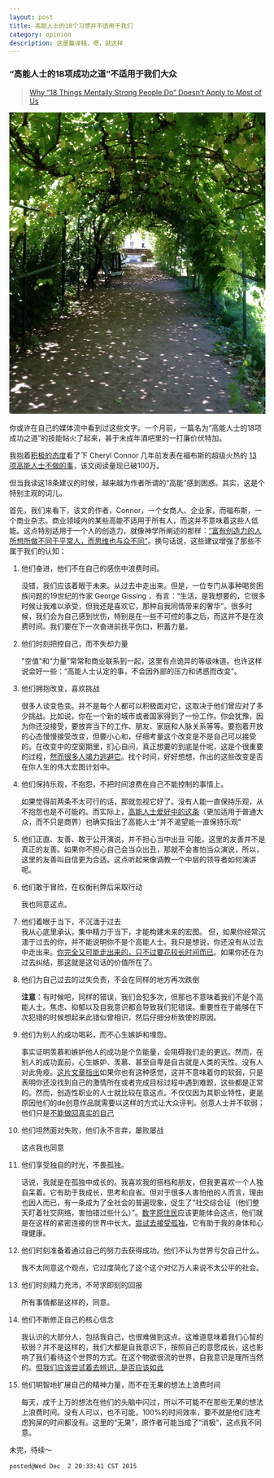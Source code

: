 ```yaml
---
layout: post
title: 高能人士的18个习惯并不适用于我们
category: opinion
description: 这是篇译稿，嗯，就这样
---
```


### “高能人士的18项成功之道”不适用于我们大众

>  [Why “18 Things Mentally Strong People Do” Doesn’t Apply to Most of Us](https://medium.com/@sarahbeauchemin/why-18-things-mentally-strong-people-do-doesn-t-apply-to-most-of-us-c40694eaa6b1#.ym6d8lpl8)  

![Copyright Sarah Beauchemin](/images/2015_12/mental_1.jpg)

你或许在自己的媒体流中看到过这些文字。一个月前，一篇名为“高能人士的18项成功之道”的技能帖火了起来，甚于未成年酒吧里的一打廉价伏特加。

我抱着[积极的态度](http://www.gaia.com/article/18-things-mentally-strong-people-do)看了下 Cheryl Connor 几年前发表在福布斯的超级火热的 [13 项高能人士不做的事](http://www.forbes.com/sites/cherylsnappconner/2013/11/18/mentally-strong-people-the-13-things-they-avoid/)，该文阅读量现已破100万。

但当我读这18条建议的时候，越来越为作者所谓的“高能”感到困惑。其实，这是个特别主观的词儿。

首先，我们来看下，该文的作者，Connor，一个女商人、企业家，而福布斯，一个商业杂志。商业领域内的某些高能不适用于所有人，而这并不意味着这些人低能。这点特别适用于一个人的创造力，就像神学所阐述的那样：[“富有创造力的人所想所做不同于平常人，而思维也与众不同”](http://www.lifehack.org/articles/communication/20-things-remember-you-love-highly-creative-person.html)。换句话说，这些建议增强了那些不属于我们的认知：

1. 他们奋进，他们不在自己的感伤中浪费时间。

   没错，我们应该着眼于未来。从过去中走出来。但是，一位专门从事种喝贫困族问题的19世纪的作家 George Gissing ，有言：“生活，是我想要的，它很多时候让我难以承受，但我还是喜欢它，那种自我同情带来的奢华”。很多时候，我们会为自己感到忧伤，特别是在一些不可控的事之后，而这并不是在浪费时间。我们要在下一次奋进前抚平伤口，积蓄力量。
   
2. 他们时刻把控自己，而不失却力量
   
   "空值"和“力量”常常和商业联系到一起，这里有点诡异的等级味道。也许这样说会好一些：“高能人士认定的事，不会因外部的压力和诱惑而改变”。

3. 他们拥抱改变，喜欢挑战  

   很多人谈变色变。并不是每个人都可以积极面对它，这取决于他们曾应对了多少挑战。比如说，你在一个新的城市或者国家得到了一份工作。你会犹豫，因为你还没接受，要放弃当下的工作、朋友、家庭和人脉关系等等。要抱着开放的心态慢慢接受改变，但要小心和，仔细考量这个改变是不是自己可以接受的。在改变中的空窗期里，扪心自问，真正想要的到底是什呢，这是个很重要的过程，[然而很多人竭力逃避它](http://www.realsimple.com/work-life/life-strategies/ways-to-embrace-change)。找个时间，好好想想，作出的这些改变是否在你人生的伟大宏图计划中。

4. 他们保持乐观，不抱怨，不把时间浪费在自己不能控制的事情上。 
   
   如果觉得前两条不太可行的话，那就忽视它好了。没有人能一直保持乐观，从不抱怨也是不可能的。而实际上，[高能人士爱好中的这条](http://www.huffingtonpost.com/2014/02/18/the-9-essential-qualitie_n_4760403.html)（更加适用于普通大众，而不只是商界）也确实指出了高能人士“并不渴望能一直保持乐观”

5. 他们正直、友善、敢于公开演说，并不担心当中出丑
   可能，这里的友善并不是真正的友善。如果你不担心自己会当众出丑，那就不会害怕当众演说，所以，这里的友善叫自信更为合适。这点听起来像调教一个中层的领导者如何演讲呢。

6. 他们敢于冒险，在权衡利弊后采取行动   

   我也同意这点。

7. 他们着眼于当下，不沉湎于过去  
   我从心底里承认，集中精力于当下，才能构建未来的宏图。 但，如果你经常沉湎于过去的你，并不能说明你不是个高能人士。我只是想说，你还没有从过去中走出来。[你完全又可能走出来的，只不过要花较长时间而已](http://gailbrenner.com/2012/08/10-life-changing-facts-to-heal-the-pain-of-the-past/)。如果你还在为过去纠结，那这就是这句话的价值所在了。

8. 他们为自己过去的过失负责，不会在同样的地方再次跌倒   
   
   **注意**：有时候吧，同样的错误，我们会犯多次，但那也不意味着我们不是个高能人士。焦虑、抑郁以及自我意识都会导致我们犯错误。重要性在于能够在下次犯错的时候想起来此错似曾相识，然后仔细分析致使的原因。

9. 他们为别人的成功喝彩，而不心生嫉妒和埋怨。  

   事实证明羡慕和嫉妒他人的成功是个负能量，会阻碍我们走的更远。然而，在别人的成功面前，心生嫉妒、羡慕、甚至自卑是自古就是人类的天性。没有人对此免疫。[这片文章指出](http://www.huffingtonpost.com/mike-robbins/overcoming-insecurity_b_3295802.html)如果你也有这种感觉，这并不意味着你的软弱，只是表明你还没找到自己的激情所在或者完成目标过程中遇到难题，这些都是正常的。然而，创造性职业的人士就比较在意这点。不仅仅因为其职业特性，更是原因他们的de创意作品就需要以这样的方式让大众评判。创意人士并不软弱；他们只是[不能做回真实的自己](http://www.lifehack.org/articles/communication/20-things-remember-you-love-highly-creative-person.html)

10. 他们坦然面对失败，他们永不言弃，屡败屡战
    
    这点我也同意
     
11. 他们享受独自的时光，不畏孤独。 
    
    话说，我就是在孤独中成长的。我喜欢我的搭档和朋友，但我更喜欢一个人独自呆着。它有助于我成长，思考和自省。但对于很多人害怕他的人而言，理由也因人而已，有一条成为了全社会的普遍现象，促生了“社交综合征（他们整天盯着社交网络，害怕错过些什么）”。[数字原住民](https://www.google.com.hk/url?sa=t&rct=j&q=&esrc=s&source=web&cd=1&cad=rja&uact=8&ved=0ahUKEwjx9dedjr3JAhWBwZQKHbSMDpAQFggcMAA&url=%68%74%74%70%73%3a%2f%2f%65%6e%2e%77%69%6b%69%70%65%64%69%61%2e%6f%72%67%2f%77%69%6b%69%2f%44%69%67%69%74%61%6c%5f%6e%61%74%69%76%65&usg=AFQjCNG9dlwlJ0yaYabIgQW3x8IJ8BfsZw)应该更能体会这点，他们就是在这样的紧密连接的世界中长大。[尝试去接受孤独](http://www.becomingminimalist.com/the-danger-of-neglecting-time-alone/)，它有助于我的身体和心理健康。
    
12. 他们时刻准备着通过自己的努力去获得成功。他们不认为世界亏欠自己什么。

    我不太同意这个观点，它过度简化了这个这个对亿万人来说不太公平的社会。
    
13. 他们时刻精力充沛，不苛求即刻的回报  

    所有事情都是这样的，同意。

14. 他们不断修正自己的核心信念  

    我认识的大部分人，包括我自己，也很难做到这点。这难道意味着我们心智的软弱？并不是这样的，我们大都是自我意识下，按照自己的意愿成长，这也影响了我们看待这个世界的方式。在这个物欲很流的世界，自我意识是理所当然的。[但我们应该尝试着去辨识，是否应该如此](http://www.pathwaytohappiness.com/writings_core_beliefs.htm)

15. 他们明智地扩展自己的精神力量，而不在无果的想法上浪费时间  
    
    每天，成千上万的想法在他们的头脑中闪过，所以不可能不在那些无果的想法上浪费时间。没有人可以，也不可能，100%的时间效率，要不就是他们连考虑狗屎的时间都没有。这里的“无果”，原作者可能当成了“消极”，这点我不同意。

未完，待续～


```
posted@Wed Dec  2 20:33:41 CST 2015
```
